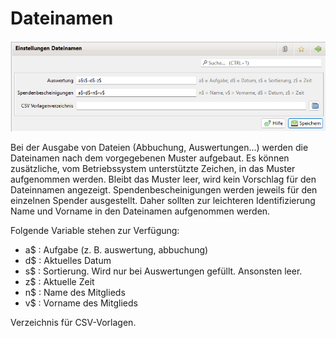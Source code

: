 # Dateinamen

![](<../../../allgemeine-funktionen/administration/einstellungen/img/Dateinamen (1).png>)

Bei der Ausgabe von Dateien (Abbuchung, Auswertungen...) werden die Dateinamen nach dem vorgegebenen Muster aufgebaut. Es können zusätzliche, vom Betriebssystem unterstützte Zeichen, in das Muster aufgenommen werden. Bleibt das Muster leer, wird kein Vorschlag für den Dateinnamen angezeigt. Spendenbescheinigungen werden jeweils für den einzelnen Spender ausgestellt. Daher sollten zur leichteren Identifizierung Name und Vorname in den Dateinamen aufgenommen werden.

Folgende Variable stehen zur Verfügung:

* a$ : Aufgabe (z. B. auswertung, abbuchung)
* d$ : Aktuelles Datum
* s$ : Sortierung. Wird nur bei Auswertungen gefüllt. Ansonsten leer.
* z$ : Aktuelle Zeit
* n$ : Name des Mitglieds
* v$ : Vorname des Mitglieds

Verzeichnis für CSV-Vorlagen.
